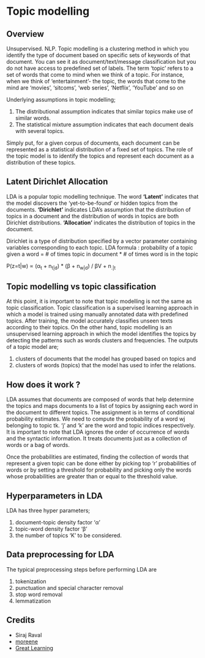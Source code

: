 # Topic modelling

## Overview

Unsupervised. NLP. Topic modelling is a clustering method in which you identify the type of document based on specific sets of keywords of that document. 
You can see it as document/text/message classification but you do not have access to predefined set of labels.
The term ‘topic’ refers to a set of words that come to mind when we think of a topic.
For instance, when we think of ‘entertainment’- the topic, the words that come to the mind are ‘movies’, ‘sitcoms’, ‘web series’, ‘Netflix’, ‘YouTube’ and so on

Underlying assumptions in topic modelling; 
1. The distributional assumption indicates that similar topics make use of similar words.
2. The statistical mixture assumption indicates that each document deals with several topics. 

Simply put, for a given corpus of documents, each document can be represented as a 
statistical distribution of a fixed set of topics. 
The role of the topic model is to identify the topics and represent each document as a distribution of these topics. 


## Latent Dirichlet Allocation

LDA is a popular topic modelling technique. The word **‘Latent’** indicates that the model discovers the ‘yet-to-be-found’ 
or hidden topics from the documents. **‘Dirichlet’** indicates LDA’s assumption that the distribution of topics in a document 
and the distribution of words in topics are both Dirichlet distributions. **‘Allocation’** indicates the distribution of topics in the document.  

Dirichlet is a type of distribution specified by a vector parameter containing variables corresponding
to each topic. LDA formula : probability of a topic given a word = # of times topic in document * # of times word is in the topic

P(z=t|w) &prop; (&alpha;<sub>t</sub> + n<sub>t|d</sub>) * (&beta; + n<sub>w|d</sub>) / &beta;V + n<sub>.|t</sub> 

## Topic modelling vs topic classification

At this point, it is important to note that topic modelling is not the same as topic classification. 
Topic classification is a supervised learning approach in which a model is trained using manually annotated data with 
predefined topics. After training, the model accurately classifies unseen texts according to their topics. 
On the other hand, topic modelling is an unsupervised learning approach in which the model identifies the topics by 
detecting the patterns such as words clusters and frequencies. The outputs of a topic model are;
1. clusters of documents that the model has grouped based on topics and 
2. clusters of words (topics) that the model has used to infer the relations.

## How does it work ?

LDA assumes that documents are composed of words that help determine the topics and maps documents to a list of topics 
by assigning each word in the document to different topics. The assignment is in terms of conditional probability 
estimates. We need to compute the probability of a word wj belonging to topic tk. ‘j’ and ‘k’ are the word and topic indices respectively. 
It is important to note that LDA ignores the order of occurrence of words and the syntactic information. 
It treats documents just as a collection of words or a bag of words. 

Once the probabilities are estimated, finding the collection of words that represent a given topic 
can be done either by picking top ‘r’ probabilities of words or by setting a threshold 
for probability and picking only the words whose probabilities are greater than or equal to the threshold value.

## Hyperparameters in LDA

LDA has three hyper parameters;
1. document-topic density factor ‘α’
2. topic-word density factor ‘β’
3. the number of topics ‘K’ to be considered. 

## Data preprocessing for LDA

The typical preprocessing steps before performing LDA are
1. tokenization
2. punctuation and special character removal
3. stop word removal
4. lemmatization

## Credits

* Siraj Raval
* [moreene](https://github.com/morreene)
* [Great Learning](https://www.mygreatlearning.com/blog/understanding-latent-dirichlet-allocation/)

